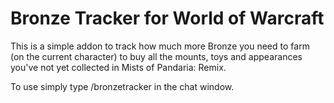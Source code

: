 # Bronze Tracker for World of Warcraft

This is a simple addon to track how much more Bronze you need to farm (on the current character) to buy all the mounts, toys and appearances you've not yet collected in Mists of Pandaria: Remix.

To use simply type /bronzetracker in the chat window.
